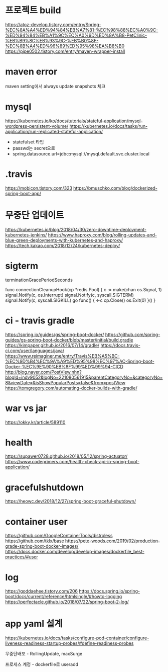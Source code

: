 # 프로젝트 build

https://atoz-develop.tistory.com/entry/Spring-%EC%8A%A4%ED%94%84%EB%A7%81-%EC%98%88%EC%A0%9C-%ED%94%84%EB%A1%9C%EC%A0%9D%ED%8A%B8-PetClinic-%EB%B9%8C%EB%93%9C-%EB%B0%8F-%EC%8B%A4%ED%96%89%ED%95%98%EA%B8%B0
https://pipe0502.tistory.com/entry/maven-wrapper-install


# maven error

maven setting에서 always update snapshots 체크


# mysql

https://kubernetes.io/ko/docs/tutorials/stateful-application/mysql-wordpress-persistent-volume/
https://kubernetes.io/docs/tasks/run-application/run-replicated-stateful-application/

* statefulset 타입
* passwd는 secret으로
* spring.datasource.url=jdbc:mysql://mysql.default.svc.cluster.local


# .travis

https://mobicon.tistory.com/323
https://bmuschko.com/blog/dockerized-spring-boot-app/


# 무중단 업데이트

https://kubernetes.io/blog/2018/04/30/zero-downtime-deployment-kubernetes-jenkins/
https://www.haproxy.com/blog/rolling-updates-and-blue-green-deployments-with-kubernetes-and-haproxy/
https://tech.kakao.com/2018/12/24/kubernetes-deploy/



# sigterm

terminationGracePeriodSeconds

func connectionCleanupHook(cp *redis.Pool) {
	c := make(chan os.Signal, 1)
	signal.Notify(c, os.Interrupt)
	signal.Notify(c, syscall.SIGTERM)
	signal.Notify(c, syscall.SIGKILL)
	go func() {
		<-c
		cp.Close()
		os.Exit(0)
	}()
}


# ci - travis gradle
https://spring.io/guides/gs/spring-boot-docker/
https://github.com/spring-guides/gs-spring-boot-docker/blob/master/initial/build.gradle
https://kimpaper.github.io/2016/07/14/gradle/
https://docs.travis-ci.com/user/languages/java/
https://www.reimaginer.me/entry/Travis%EB%A5%BC-%EC%9D%B4%EC%9A%A9%ED%95%98%EC%97%AC-Spring-boot-Docker-%EC%9E%90%EB%8F%99%ED%99%94-CICD
http://blog.naver.com/PostView.nhn?blogId=indy9052&logNo=221080561915&parentCategoryNo=&categoryNo=8&viewDate=&isShowPopularPosts=false&from=postView
https://tomgregory.com/automating-docker-builds-with-gradle/



# war vs jar
https://okky.kr/article/589110


# health
https://supawer0728.github.io/2018/05/12/spring-actuator/
https://www.codeprimers.com/health-check-api-in-spring-boot-application/

# gracefulshutdown

https://heowc.dev/2018/12/27/spring-boot-graceful-shutdown/

# container user

https://github.com/GoogleContainerTools/distroless
https://github.com/tklx/base
https://pete-woods.com/2019/02/production-grade-spring-boot-docker-images/
https://docs.docker.com/develop/develop-images/dockerfile_best-practices/#user


# log
https://goddaehee.tistory.com/206
https://docs.spring.io/spring-boot/docs/current/reference/htmlsingle/#howto-logging
https://perfectacle.github.io/2018/07/22/spring-boot-2-log/



# app yaml 설계

https://kubernetes.io/docs/tasks/configure-pod-container/configure-liveness-readiness-startup-probes/#define-readiness-probes

무중단배포 - RollingUpdate, maxSurge

프로세스 계정 - dockerfile로 useradd
